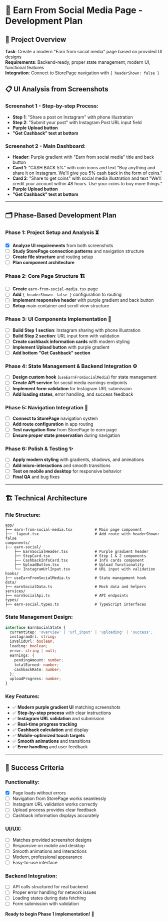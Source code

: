 # 📱 Earn From Social Media Page - Development Plan

## 🎯 **Project Overview**

**Task**: Create a modern "Earn from social media" page based on provided UI designs  
**Requirements**: Backend-ready, proper state management, modern UI, functional features  
**Integration**: Connect to StorePage navigation with `{ headerShown: false }`

## 📋 **UI Analysis from Screenshots**

### **Screenshot 1 - Step-by-step Process**:
- **Step 1**: "Share a post on Instagram" with phone illustration
- **Step 2**: "Submit your post" with Instagram Post URL input field
- **Purple Upload button**
- **"Get Cashback" text at bottom**

### **Screenshot 2 - Main Dashboard**:
- **Header**: Purple gradient with "Earn from social media" title and back button
- **Card 1**: "CASH BACK 5%" with coin icons and text "Buy anything and share it on Instagram. We'll give you 5% cash back in the form of coins."
- **Card 2**: "Share to get coins" with social media illustration and text "We'll credit your account within 48 hours. Use your coins to buy more things."
- **Purple Upload button**
- **"Get Cashback" text at bottom**

---

## 🗂️ **Phase-Based Development Plan**

### **Phase 1: Project Setup and Analysis** ⏳
- [x] **Analyze UI requirements** from both screenshots
- [ ] **Study StorePage connection patterns** and navigation structure  
- [ ] **Create file structure** and routing setup
- [ ] **Plan component architecture**

### **Phase 2: Core Page Structure** 🏗️
- [ ] **Create** `earn-from-social-media.tsx` page
- [ ] **Add** `{ headerShown: false }` configuration to routing
- [ ] **Implement responsive header** with purple gradient and back button
- [ ] **Setup** main container and scroll view structure

### **Phase 3: UI Components Implementation** 🎨
- [ ] **Build Step 1 section**: Instagram sharing with phone illustration
- [ ] **Build Step 2 section**: URL input form with validation
- [ ] **Create cashback information cards** with modern styling
- [ ] **Implement Upload button** with purple gradient
- [ ] **Add bottom "Get Cashback" section**

### **Phase 4: State Management & Backend Integration** ⚙️
- [ ] **Design custom hook** (`useEarnFromSocialMedia`) for state management
- [ ] **Create API service** for social media earnings endpoints
- [ ] **Implement form validation** for Instagram URL submission
- [ ] **Add loading states**, error handling, and success feedback

### **Phase 5: Navigation Integration** 🔗
- [ ] **Connect to StorePage** navigation system
- [ ] **Add route configuration** in app routing
- [ ] **Test navigation flow** from StorePage to earn page
- [ ] **Ensure proper state preservation** during navigation

### **Phase 6: Polish & Testing** ✨
- [ ] **Apply modern styling** with gradients, shadows, and animations
- [ ] **Add micro-interactions** and smooth transitions
- [ ] **Test on mobile and desktop** for responsive behavior
- [ ] **Final QA** and bug fixes

---

## 🏗️ **Technical Architecture**

### **File Structure**:
```
app/
├── earn-from-social-media.tsx          # Main page component
├── _layout.tsx                         # Add route with headerShown: false
components/
├── earn-social/
    ├── EarnSocialHeader.tsx            # Purple gradient header
    ├── StepCard.tsx                    # Step 1 & 2 components
    ├── CashbackInfoCard.tsx            # Info cards component
    ├── UploadButton.tsx                # Upload functionality
    └── InstagramUrlInput.tsx           # URL input with validation
hooks/
├── useEarnFromSocialMedia.ts           # State management hook
data/
├── earnSocialData.ts                   # Mock data and helpers
services/
├── earnSocialApi.ts                    # API endpoints
types/
├── earn-social.types.ts                # TypeScript interfaces
```

### **State Management Design**:
```typescript
interface EarnSocialState {
  currentStep: 'overview' | 'url_input' | 'uploading' | 'success';
  instagramUrl: string;
  isValidUrl: boolean;
  loading: boolean;
  error: string | null;
  earnings: {
    pendingAmount: number;
    totalEarned: number;
    cashbackRate: number;
  };
  uploadProgress: number;
}
```

### **Key Features**:
- ✅ **Modern purple gradient UI** matching screenshots
- ✅ **Step-by-step process** with clear instructions
- ✅ **Instagram URL validation** and submission
- ✅ **Real-time progress tracking**
- ✅ **Cashback calculation** and display
- ✅ **Mobile-optimized touch targets**
- ✅ **Smooth animations** and transitions
- ✅ **Error handling** and user feedback

---

## 🎯 **Success Criteria**

### **Functionality**:
- [x] Page loads without errors
- [ ] Navigation from StorePage works seamlessly
- [ ] Instagram URL validation works correctly
- [ ] Upload process provides clear feedback
- [ ] Cashback information displays accurately

### **UI/UX**:
- [ ] Matches provided screenshot designs
- [ ] Responsive on mobile and desktop
- [ ] Smooth animations and interactions
- [ ] Modern, professional appearance
- [ ] Easy-to-use interface

### **Backend Integration**:
- [ ] API calls structured for real backend
- [ ] Proper error handling for network issues
- [ ] Loading states during data fetching
- [ ] Form submission with validation

**Ready to begin Phase 1 implementation!** 🚀